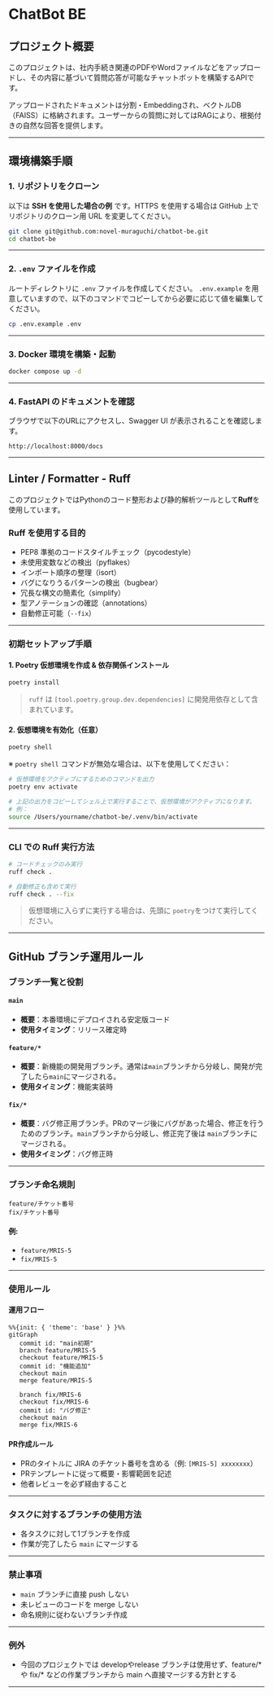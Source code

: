 # ChatBot BE

## プロジェクト概要

このプロジェクトは、社内手続き関連のPDFやWordファイルなどをアップロードし、その内容に基づいて質問応答が可能なチャットボットを構築するAPIです。

アップロードされたドキュメントは分割・Embeddingされ、ベクトルDB（FAISS）に格納されます。ユーザーからの質問に対してはRAGにより、根拠付きの自然な回答を提供します。

---


## 環境構築手順

### 1. リポジトリをクローン

以下は **SSH を使用した場合の例** です。HTTPS を使用する場合は GitHub 上でリポジトリのクローン用 URL を変更してください。

```bash
git clone git@github.com:novel-muraguchi/chatbot-be.git
cd chatbot-be
```

---

### 2. `.env` ファイルを作成

ルートディレクトリに `.env` ファイルを作成してください。
`.env.example` を用意していますので、以下のコマンドでコピーしてから必要に応じて値を編集してください。

```bash
cp .env.example .env
```

---

### 3. Docker 環境を構築・起動

```bash
docker compose up -d
```

---

### 4. FastAPI のドキュメントを確認

ブラウザで以下のURLにアクセスし、Swagger UI が表示されることを確認します。

```
http://localhost:8000/docs
```

---


## Linter / Formatter - Ruff

このプロジェクトではPythonのコード整形および静的解析ツールとして**Ruff**を使用しています。

### Ruff を使用する目的

- PEP8 準拠のコードスタイルチェック（pycodestyle）
- 未使用変数などの検出（pyflakes）
- インポート順序の整理（isort）
- バグになりうるパターンの検出（bugbear）
- 冗長な構文の簡素化（simplify）
- 型アノテーションの確認（annotations）
- 自動修正可能（`--fix`）

---


### 初期セットアップ手順

#### 1. Poetry 仮想環境を作成 & 依存関係インストール

```bash
poetry install
```

> `ruff` は `[tool.poetry.group.dev.dependencies]` に開発用依存として含まれています。

#### 2. 仮想環境を有効化（任意）

```bash
poetry shell
```

※ `poetry shell` コマンドが無効な場合は、以下を使用してください：

```bash
# 仮想環境をアクティブにするためのコマンドを出力
poetry env activate

# 上記の出力をコピーしてシェル上で実行することで、仮想環境がアクティブになります。
# 例：
source /Users/yourname/chatbot-be/.venv/bin/activate

```

---

### CLI での Ruff 実行方法

```bash
# コードチェックのみ実行
ruff check .

# 自動修正も含めて実行
ruff check . --fix
```
> 仮想環境に入らずに実行する場合は、先頭に `poetry`をつけて実行してください。

---

## GitHub ブランチ運用ルール

### ブランチ一覧と役割

#### `main`
- **概要**：本番環境にデプロイされる安定版コード
- **使用タイミング**：リリース確定時

#### `feature/*`
- **概要**：新機能の開発用ブランチ。通常は`main`ブランチから分岐し、開発が完了したら`main`にマージされる。
- **使用タイミング**：機能実装時

#### `fix/*`
- **概要**：バグ修正用ブランチ。PRのマージ後にバグがあった場合、修正を行うためのブランチ。`main`ブランチから分岐し、修正完了後は `main`ブランチにマージされる。
- **使用タイミング**：バグ修正時

---

### ブランチ命名規則

```
feature/チケット番号
fix/チケット番号
```

#### 例:
- `feature/MRIS-5`
- `fix/MRIS-5`

---

### 使用ルール

#### 運用フロー

```mermaid
%%{init: { 'theme': 'base' } }%%
gitGraph
   commit id: "main初期"
   branch feature/MRIS-5
   checkout feature/MRIS-5
   commit id: "機能追加"
   checkout main
   merge feature/MRIS-5

   branch fix/MRIS-6
   checkout fix/MRIS-6
   commit id: "バグ修正"
   checkout main
   merge fix/MRIS-6

```

#### PR作成ルール
- PRのタイトルに JIRA のチケット番号を含める（例: `[MRIS-5] xxxxxxxx`）
- PRテンプレートに従って概要・影響範囲を記述
- 他者レビューを必ず経由すること

---

### タスクに対するブランチの使用方法

- 各タスクに対して1ブランチを作成
- 作業が完了したら `main` にマージする

---

### 禁止事項

- `main` ブランチに直接 push しない
- 未レビューのコードを merge しない
- 命名規則に従わないブランチ作成

---

### 例外

- 今回のプロジェクトでは developやrelease ブランチは使用せず、feature/* や fix/* などの作業ブランチから main へ直接マージする方針とする

---

